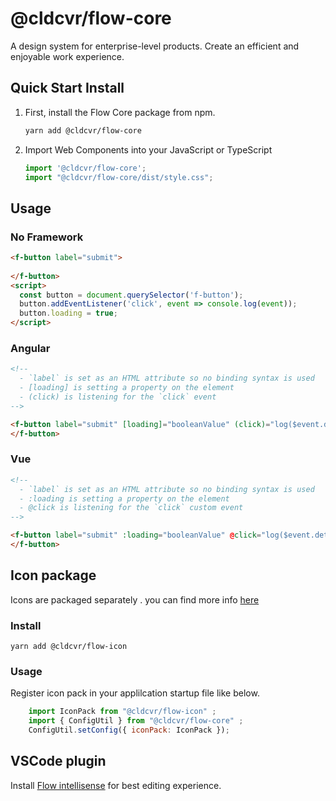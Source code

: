 
# @cldcvr/flow-core
A design system for enterprise-level products. Create an efficient and enjoyable work experience.


## Quick Start Install

1.  First, install the Flow Core package from npm.

    ```bash
    yarn add @cldcvr/flow-core
    ```

2.  Import Web Components into your JavaScript or TypeScript

    ```typescript
    import '@cldcvr/flow-core';
	import "@cldcvr/flow-core/dist/style.css";
    ```
## Usage

### No Framework

```html
<f-button label="submit">
  
</f-button>
<script>
  const button = document.querySelector('f-button');
  button.addEventListener('click', event => console.log(event));
  button.loading = true;
</script>
```

### Angular

```html
<!--
  - `label` is set as an HTML attribute so no binding syntax is used
  - [loading] is setting a property on the element
  - (click) is listening for the `click` event
-->

<f-button label="submit" [loading]="booleanValue" (click)="log($event.detail)">
</f-button>
```

### Vue

```html
<!--
  - `label` is set as an HTML attribute so no binding syntax is used
  - :loading is setting a property on the element
  - @click is listening for the `click` custom event
-->

<f-button label="submit" :loading="booleanValue" @click="log($event.detail)">
</f-button>
```
## Icon package
Icons are packaged separately . you can find more info [here](https://github.com/cldcvr/flow-icon)  
### Install 
```
yarn add @cldcvr/flow-icon
```

### Usage 
Register icon pack in your applilcation startup file like below.
```JavaScript
	import IconPack from "@cldcvr/flow-icon" ;
	import { ConfigUtil } from "@cldcvr/flow-core" ;
	ConfigUtil.setConfig({ iconPack: IconPack });
```
## VSCode plugin

 Install [Flow intellisense](https://marketplace.visualstudio.com/items?itemName=dev-vikas.flow-intellisense-vscode) for best editing experience.
